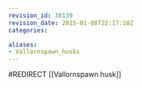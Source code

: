 ```yaml
---
revision_id: 30139
revision_date: 2015-01-08T22:17:10Z
categories:

aliases:
- Vallornspawn_husks
---
```


#REDIRECT [[Vallornspawn husk]]